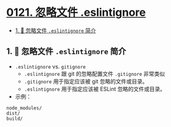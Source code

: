 # [0121. 忽略文件 .eslintignore](https://github.com/Tdahuyou/TNotes.javascript/tree/main/notes/0121.%20%E5%BF%BD%E7%95%A5%E6%96%87%E4%BB%B6%20.eslintignore)

<!-- region:toc -->

- [1. 📒 忽略文件 `.eslintignore` 简介](#1--忽略文件-eslintignore-简介)

<!-- endregion:toc -->

## 1. 📒 忽略文件 `.eslintignore` 简介

- `.eslintignore` vs. `gitignore`
  - `.eslintignore` 跟 git 的忽略配置文件 `.gitignore` 非常类似
  -  `.gitignore` 用于指定应该被 git 忽略的文件或目录。
  - `.eslintignore` 用于指定应该被 ESLint 忽略的文件或目录。
- 示例：

```
node_modules/
dist/
build/
```
